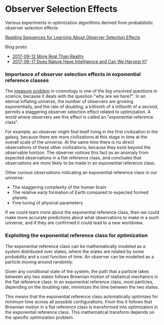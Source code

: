 # Observer Selection Effects
Various experiments in optimization algorithms derived from probabilistic observer selection effects

[Reading Sequences for Learning About Observer Selection Effects](https://github.com/advancedresearch/observer_selection_effects/blob/master/sequences.md)

Blog posts:

- [2017-09-12 More Real Than Reality](https://github.com/advancedresearch/advancedresearch.github.io/blob/master/blog/2017-09-12-more-real-than-reality.md)
- [2017-06-17 Does Nature Have Intelligence and Can We Harvest It?](https://github.com/advancedresearch/advancedresearch.github.io/blob/master/blog/2017-06-16-does-nature-have-intelligence-and-can-we-harvest-it.md)

### Importance of observer selection effects in exponential reference classes

The [measure problem](https://en.wikipedia.org/wiki/Measure_problem_(cosmology)) in cosmology is one of the big unsolved questions in science, because it deals with the question "why are we here?".
In an eternal inflating universe, the number of observers are growing exponentially,
and the rate of doubling, a trillionth of a trillionth of a second,
permits a staggering observer selection effect related to optimization.
A world where observers see this effect is called an "exponential reference class".

For example, an observer might find itself living in the first civilization in the galaxy,
because there are more civilizations at this stage in time at the overall scale of the universe.
At the same time there is no direct observations of these other civilizations,
because they exist beyond the observable horizon.
The observer notices this fact as an anomaly from expected observations in a flat reference class,
and concludes that observations are more likely to be made in an exponential reference class.

Other curious observations indicating an exponential reference class in our universe:

- The staggering complexity of the human brain
- The relative early formation of Earth compared to expected formed planets
- Fine tuning of physical parameters

If we could learn more about the exponential reference class, then we could make more accurate predictions
about what observations to make in a such universe, and if they are confirmed it could lead to a new worldview.

### Exploiting the exponential reference class for optimization

The exponential reference class can be mathematically modeled as a system distributed over states,
where the states are related by some probability and a cost function of time.
An observer can be modelled as a particle moving around randomly.

Given any conditional state of the system, the path that a particle takes between any two states
follows Brownian motion of statistical mechanics in the flat reference class.
In an exponential reference class, most particles, depending on the doubling rate,
minimizes the time between the two states.

This means that the exponential reference class automatically optimizes for minimum time
across all possible configurations.
From this it follows that Brownian motion in a flat reference class is transformed
into optimization in the exponential reference class.
This mathematical transform depends on the specific optimization problem.
